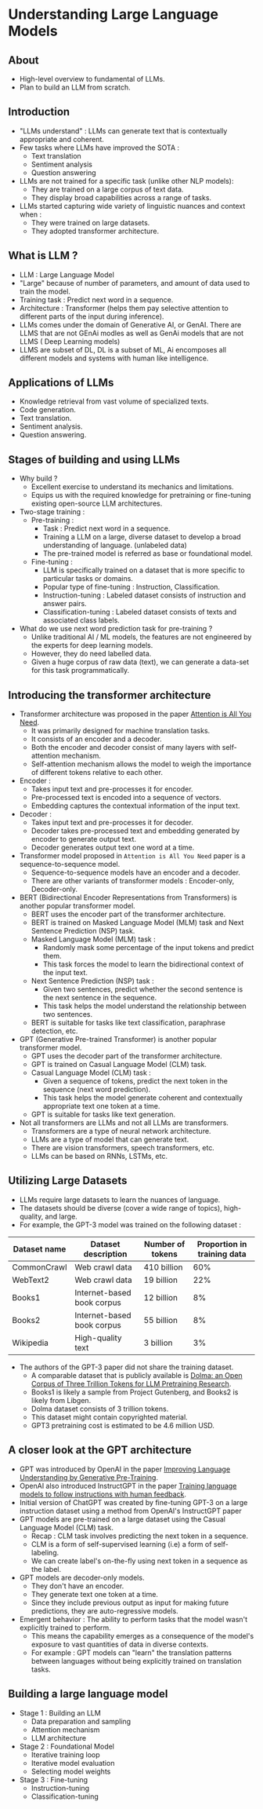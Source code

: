 # Understanding Large Language Models

## About
- High-level overview to fundamental of LLMs.
- Plan to build an LLM from scratch.

## Introduction
- "LLMs understand" : LLMs can generate text that is contextually appropriate and coherent.
- Few tasks where LLMs have improved the SOTA : 
  - Text translation
  - Sentiment analysis
  - Question answering
- LLMs are not trained for a specific task (unlike other NLP models):
  - They are trained on a large corpus of text data. 
  - They display broad capabilities across a range of tasks.
- LLMs started capturing wide variety of linguistic nuances and context when :
  - They were trained on large datasets.
  - They adopted transformer architecture.

## What is LLM ?
- LLM : Large Language Model
- "Large" because of number of parameters, and amount of data used to train the model.
- Training task : Predict next word in a sequence.
- Architecture : Transformer (helps them pay selective attention to different parts of the input during inference).
- LLMs comes under the domain of Generative AI, or GenAI. There are LLMS that are not GEnAi modles as well as GenAi models that are not LLMS ( Deep Learning models)
- LLMS are subset of DL, DL is a subset of ML, Ai encomposes all different models and systems with human like intelligence.

## Applications of LLMs
- Knowledge retrieval from vast volume of specialized texts.
- Code generation.
- Text translation.
- Sentiment analysis.
- Question answering.

## Stages of building and using LLMs
- Why build ?
  - Excellent exercise to understand its mechanics and limitations.
  - Equips us with the required knowledge for pretraining or fine-tuning existing open-source LLM architectures.
- Two-stage training :
  - Pre-training :
    - Task : Predict next word in a sequence. 
    - Training a LLM on a large, diverse dataset to develop a broad understanding of language. (unlabeled data)
    - The pre-trained model is referred as base or foundational model.
  - Fine-tuning : 
    - LLM is specifically trained on a dataset that is more specific to particular tasks or domains.
    - Popular type of fine-tuning : Instruction, Classification.
    - Instruction-tuning : Labeled dataset consists of instruction and answer pairs.
    - Classification-tuning : Labeled dataset consists of texts and associated class labels.
- What do we use next word prediction task for pre-training ?
  - Unlike traditional AI / ML models, the features are not engineered by the experts for deep learning models.
  - However, they do need labelled data.
  - Given a huge corpus of raw data (text), we can generate a data-set for this task programmatically.

## Introducing the transformer architecture
- Transformer architecture was proposed in the paper [Attention is All You Need](https://arxiv.org/abs/1706.03762).
  - It was primarily designed for machine translation tasks.
  - It consists of an encoder and a decoder.
  - Both the encoder and decoder consist of many layers with self-attention mechanism.
  - Self-attention mechanism allows the model to weigh the importance of different tokens relative to each other.
- Encoder : 
  - Takes input text and pre-processes it for encoder.
  - Pre-processed text is encoded into a sequence of vectors.
  - Embedding captures the contextual information of the input text.
- Decoder :
  - Takes input text and pre-processes it for decoder.
  - Decoder takes pre-processed text and embedding generated by encoder to generate output text.
  - Decoder generates output text one word at a time.
- Transformer model proposed in `Attention is All You Need` paper is a sequence-to-sequence model.
  - Sequence-to-sequence models have an encoder and a decoder.
  - There are other variants of transformer models : Encoder-only, Decoder-only.
- BERT (Bidirectional Encoder Representations from Transformers) is another popular transformer model.
  - BERT uses the encoder part of the transformer architecture.
  - BERT is trained on Masked Language Model (MLM) task and Next Sentence Prediction (NSP) task.
  - Masked Language Model (MLM) task :
    - Randomly mask some percentage of the input tokens and predict them.
    - This task forces the model to learn the bidirectional context of the input text.
  - Next Sentence Prediction (NSP) task :
    - Given two sentences, predict whether the second sentence is the next sentence in the sequence.
    - This task helps the model understand the relationship between two sentences.
  - BERT is suitable for tasks like text classification, paraphrase detection, etc.
- GPT (Generative Pre-trained Transformer) is another popular transformer model.
  - GPT uses the decoder part of the transformer architecture.
  - GPT is trained on Casual Language Model (CLM) task.
  - Casual Language Model (CLM) task :
    - Given a sequence of tokens, predict the next token in the sequence (next word prediction).
    - This task helps the model generate coherent and contextually appropriate text one token at a time.
  - GPT is suitable for tasks like text generation.
- Not all transformers are LLMs and not all LLMs are transformers.
  - Transformers are a type of neural network architecture. 
  - LLMs are a type of model that can generate text.
  - There are vision transformers, speech transformers, etc.
  - LLMs can be based on RNNs, LSTMs, etc.

## Utilizing Large Datasets
- LLMs require large datasets to learn the nuances of language.
- The datasets should be diverse (cover a wide range of topics), high-quality, and large.
- For example, the GPT-3 model was trained on the following dataset :

| Dataset name | Dataset description        | Number of tokens | Proportion in training data |
|--------------|----------------------------|------------------|-----------------------------|
| CommonCrawl  | Web crawl data             | 410 billion      | 60%                         |
| WebText2     | Web crawl data             | 19 billion       | 22%                         |
| Books1       | Internet-based book corpus | 12 billion       | 8%                          |
| Books2       | Internet-based book corpus | 55 billion       | 8%                          |
| Wikipedia    | High-quality text          | 3 billion        | 3%                          |
- The authors of the GPT-3 paper did not share the training dataset.
  - A comparable dataset that is publicly available is [Dolma: an Open Corpus of Three Trillion Tokens for LLM Pretraining Research](https://arxiv.org/abs/2402.00159).
  - Books1 is likely a sample from Project Gutenberg, and Books2 is likely from Libgen.
  - Dolma dataset consists of 3 trillion tokens.
  - This dataset might contain copyrighted material.
  - GPT3 pretraining cost is estimated to be 4.6 million USD.

## A closer look at the GPT architecture
- GPT was introduced by OpenAI in the paper [Improving Language Understanding by Generative Pre-Training](http://cdn.openai.com/research-covers/language-unsupervised/language_understanding_paper.pdf).
- OpenAI also introduced InstructGPT in the paper [Training language models to follow instructions with human feedback](https://arxiv.org/abs/2203.02155).
- Initial version of ChatGPT was created by fine-tuning GPT-3 on a large instruction dataset using a method from OpenAI's InstructGPT paper
- GPT models are pre-trained on a large dataset using the Casual Language Model (CLM) task.
  - Recap : CLM task involves predicting the next token in a sequence.
  - CLM is a form of self-supervised learning (i.e) a form of self-labeling.
  - We can create label's on-the-fly using next token in a sequence as the label.
- GPT models are decoder-only models.
  - They don't have an encoder.
  - They generate text one token at a time.
  - Since they include previous output as input for making future predictions, they are auto-regressive models.
- Emergent behavior : The ability to perform tasks that the model wasn't explicitly trained to perform.
  - This means the capability emerges as a consequence of the model's exposure to vast quantities of data in diverse contexts. 
  - For example : GPT models can "learn" the translation patterns between languages without being explicitly trained on translation tasks.

## Building a large language model
- Stage 1 : Building an LLM
  - Data preparation and sampling
  - Attention mechanism
  - LLM architecture
- Stage 2 : Foundational Model
  - Iterative training loop
  - Iterative model evaluation
  - Selecting model weights
- Stage 3 : Fine-tuning
  - Instruction-tuning
  - Classification-tuning